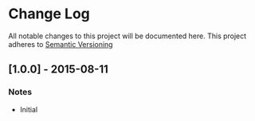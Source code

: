 # Change Log

All notable changes to this project will be documented here.
This project adheres to [Semantic Versioning](http://semver.org/)

## [1.0.0] - 2015-08-11

### Notes

* Initial


